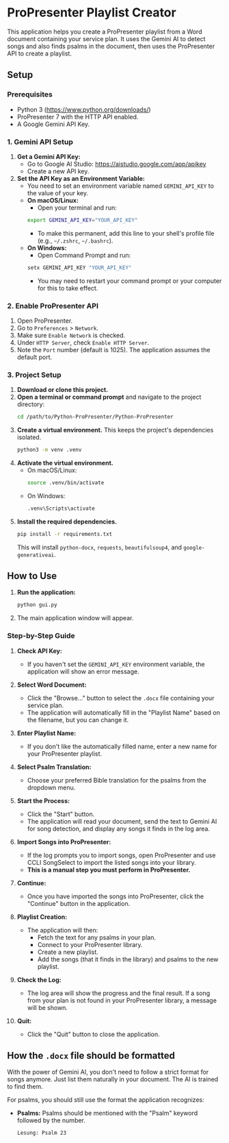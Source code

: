# ProPresenter Playlist Creator

This application helps you create a ProPresenter playlist from a Word document containing your service plan. It uses the Gemini AI to detect songs and also finds psalms in the document, then uses the ProPresenter API to create a playlist.

## Setup

### Prerequisites
- Python 3 (https://www.python.org/downloads/)
- ProPresenter 7 with the HTTP API enabled.
- A Google Gemini API Key.

### 1. Gemini API Setup
1.  **Get a Gemini API Key:**
    - Go to Google AI Studio: https://aistudio.google.com/app/apikey
    - Create a new API key.
2.  **Set the API Key as an Environment Variable:**
    - You need to set an environment variable named `GEMINI_API_KEY` to the value of your key.
    - **On macOS/Linux:**
        - Open your terminal and run:
        ```bash
        export GEMINI_API_KEY="YOUR_API_KEY"
        ```
        - To make this permanent, add this line to your shell's profile file (e.g., `~/.zshrc`, `~/.bashrc`).
    - **On Windows:**
        - Open Command Prompt and run:
        ```cmd
        setx GEMINI_API_KEY "YOUR_API_KEY"
        ```
        - You may need to restart your command prompt or your computer for this to take effect.

### 2. Enable ProPresenter API
1. Open ProPresenter.
2. Go to `Preferences` > `Network`.
3. Make sure `Enable Network` is checked.
4. Under `HTTP Server`, check `Enable HTTP Server`.
5. Note the `Port` number (default is 1025). The application assumes the default port.

### 3. Project Setup
1.  **Download or clone this project.**
2.  **Open a terminal or command prompt** and navigate to the project directory:
    ```bash
    cd /path/to/Python-ProPresenter/Python-ProPresenter
    ```
3.  **Create a virtual environment.** This keeps the project's dependencies isolated.
    ```bash
    python3 -m venv .venv
    ```
4.  **Activate the virtual environment.**
    - On macOS/Linux:
      ```bash
      source .venv/bin/activate
      ```
    - On Windows:
      ```bash
      .venv\Scripts\activate
      ```
5.  **Install the required dependencies.**
    ```bash
    pip install -r requirements.txt
    ```
    This will install `python-docx`, `requests`, `beautifulsoup4`, and `google-generativeai`.

## How to Use

1.  **Run the application:**
    ```bash
    python gui.py
    ```
2.  The main application window will appear.

### Step-by-Step Guide

1.  **Check API Key:**
    - If you haven't set the `GEMINI_API_KEY` environment variable, the application will show an error message.

2.  **Select Word Document:**
    - Click the "Browse..." button to select the `.docx` file containing your service plan.
    - The application will automatically fill in the "Playlist Name" based on the filename, but you can change it.

3.  **Enter Playlist Name:**
    - If you don't like the automatically filled name, enter a new name for your ProPresenter playlist.

4.  **Select Psalm Translation:**
    - Choose your preferred Bible translation for the psalms from the dropdown menu.

5.  **Start the Process:**
    - Click the "Start" button.
    - The application will read your document, send the text to Gemini AI for song detection, and display any songs it finds in the log area.

6.  **Import Songs into ProPresenter:**
    - If the log prompts you to import songs, open ProPresenter and use CCLI SongSelect to import the listed songs into your library.
    - **This is a manual step you must perform in ProPresenter.**

7.  **Continue:**
    - Once you have imported the songs into ProPresenter, click the "Continue" button in the application.

8.  **Playlist Creation:**
    - The application will then:
        - Fetch the text for any psalms in your plan.
        - Connect to your ProPresenter library.
        - Create a new playlist.
        - Add the songs (that it finds in the library) and psalms to the new playlist.

9.  **Check the Log:**
    - The log area will show the progress and the final result. If a song from your plan is not found in your ProPresenter library, a message will be shown.

10. **Quit:**
    - Click the "Quit" button to close the application.

## How the `.docx` file should be formatted

With the power of Gemini AI, you don't need to follow a strict format for songs anymore. Just list them naturally in your document. The AI is trained to find them.

For psalms, you should still use the format the application recognizes:

-   **Psalms:** Psalms should be mentioned with the "Psalm" keyword followed by the number.
    ```
    Lesung: Psalm 23
    ```